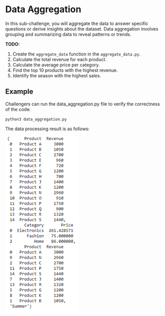 # Data Aggregation

In this sub-challenge, you will aggregate the data to answer specific questions or derive insights about the dataset. Data aggregation involves grouping and summarizing data to reveal patterns or trends.

**TODO:**

1.  Create the `aggregate_data` function in the `aggregate_data.py`.
2.  Calculate the total revenue for each product.
3.  Calculate the average price per category.
4.  Find the top 10 products with the highest revenue.
5.  Identify the season with the highest sales.

## Example

Challengers can run the data_aggregation.py file to verify the correctness of the code:

```
python3 data_aggregation.py
```

The data processing result is as follows:

![feature_engineering_result_image](assets/data_aggregation_result.png)
